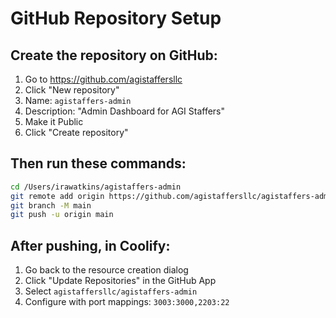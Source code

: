# GitHub Repository Setup

## Create the repository on GitHub:

1. Go to https://github.com/agistaffersllc
2. Click "New repository"
3. Name: `agistaffers-admin`
4. Description: "Admin Dashboard for AGI Staffers"
5. Make it Public
6. Click "Create repository"

## Then run these commands:

```bash
cd /Users/irawatkins/agistaffers-admin
git remote add origin https://github.com/agistaffersllc/agistaffers-admin.git
git branch -M main
git push -u origin main
```

## After pushing, in Coolify:

1. Go back to the resource creation dialog
2. Click "Update Repositories" in the GitHub App
3. Select `agistaffersllc/agistaffers-admin`
4. Configure with port mappings: `3003:3000,2203:22`